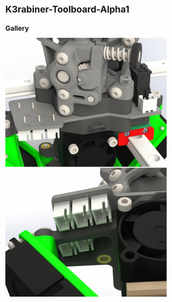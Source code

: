 # K3rabiner-Toolboard-Alpha1


## Gallery
![picture](images/Alpha1.jpg)
![picture](images/Alpha1_2.jpg)





